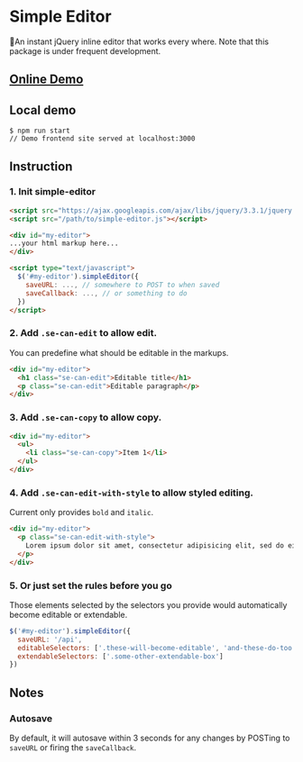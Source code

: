 # Simple Editor
🚀An instant jQuery inline editor that works every where.
Note that this package is under frequent development.

## [Online Demo]('https://chiunhau.github.io/simple-editor/demo/')

## Local demo
```shell
$ npm run start
// Demo frontend site served at localhost:3000

```
## Instruction
### 1. Init simple-editor
```html
<script src="https://ajax.googleapis.com/ajax/libs/jquery/3.3.1/jquery.min.js"></script>
<script src="/path/to/simple-editor.js"></script>

<div id="my-editor">
...your html markup here...
</div>

<script type="text/javascript">
  $('#my-editor').simpleEditor({
    saveURL: ..., // somewhere to POST to when saved
    saveCallback: ..., // or something to do
  })
</script>
```

### 2. Add `.se-can-edit` to allow edit.
You can predefine what should be editable in the markups.
```html
<div id="my-editor">
  <h1 class="se-can-edit">Editable title</h1>
  <p class="se-can-edit">Editable paragraph</p>
</div>
```

### 3. Add `.se-can-copy` to allow copy.
```html
<div id="my-editor">
  <ul>
    <li class="se-can-copy">Item 1</li>
  </ul>
</div>
```

### 4. Add `.se-can-edit-with-style` to allow styled editing.
Current only provides `bold` and `italic`.
```html
<div id="my-editor">
  <p class="se-can-edit-with-style">
    Lorem ipsum dolor sit amet, consectetur adipisicing elit, sed do eiusmod tempor incididunt ut labore et dolore magna aliqua.
  </p>
</div>
```

### 5. Or just set the rules before you go
Those elements selected by the selectors you provide would automatically become editable or extendable.
```js
$('#my-editor').simpleEditor({
  saveURL: '/api',
  editableSelectors: ['.these-will-become-editable', 'and-these-do-too'],
  extendableSelectors: ['.some-other-extendable-box']
})
```

## Notes
### Autosave
By default, it will autosave within 3 seconds for any changes by POSTing to `saveURL` or firing the `saveCallback`.
